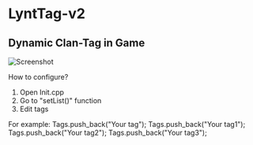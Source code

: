 # LyntTag-v2
## Dynamic Clan-Tag in Game

![Screenshot](https://i.imgur.com/LUErBlv.gif)

How to configure?

1. Open Init.cpp
2. Go to "setList()" function
3. Edit tags

For example:
Tags.push_back("Your tag");
Tags.push_back("Your tag1");
Tags.push_back("Your tag2");
Tags.push_back("Your tag3");
